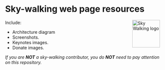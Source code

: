 # Sky-walking web page resources

<img src="https://sky-walking.github.io/page-resources/3.0/skywalking.png" alt="Sky Walking logo" height="90px" align="right" />


Include:
- Architecture diagram 
- Screenshots.
- Keynotes images.
- Donate images.

_If you are **NOT** a sky-walking contributor, you do **NOT** need to pay attention on this repository._
